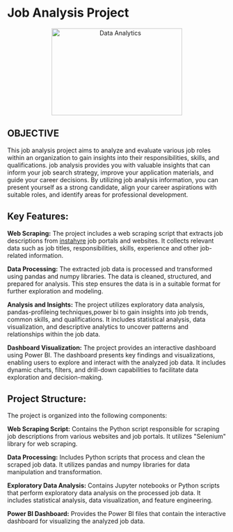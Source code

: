 # Job Analysis Project
<div align="center">
   <img src="https://github.com/Sidharthaagasti31/JOB_Analysis/assets/50338854/3afbe40e-c9e0-491d-8162-d7a15fc63009" alt="Data Analytics" width="300" height="200" >
</div>

## OBJECTIVE
This job analysis project aims to analyze and evaluate various job roles within an organization to gain insights into their responsibilities, skills, and qualifications. job analysis provides you with valuable insights that can inform your job search strategy, improve your application materials, and guide your career decisions. By utilizing job analysis information, you can present yourself as a strong candidate, align your career aspirations with suitable roles, and identify areas for professional development.

## Key Features:

**Web Scraping:** The project includes a web scraping script that extracts job descriptions from [instahyre](https://www.instahyre.com/search-jobs/) job portals and websites. It collects relevant data such as job titles, responsibilities, skills, experience and other job-related information.

**Data Processing:** The extracted job data is processed and transformed using pandas and numpy libraries. The data is cleaned, structured, and prepared for analysis. This step ensures the data is in a suitable format for further exploration and modeling.

**Analysis and Insights:** The project utilizes exploratory data analysis, pandas-profileing techniques,power bi to gain insights into job trends, common skills, and qualifications. It includes statistical analysis, data visualization, and descriptive analytics to uncover patterns and relationships within the job data.

**Dashboard Visualization:** The project provides an interactive dashboard using Power BI. The dashboard presents key findings and visualizations, enabling users to explore and interact with the analyzed job data. It includes dynamic charts, filters, and drill-down capabilities to facilitate data exploration and decision-making.

## Project Structure:

The project is organized into the following components:

**Web Scraping Script:** Contains the Python script responsible for scraping job descriptions from various websites and job portals. It utilizes "Selenium" library for web scraping.

**Data Processing:** Includes Python scripts that process and clean the scraped job data. It utilizes pandas and numpy libraries for data manipulation and transformation.

**Exploratory Data Analysis:** Contains Jupyter notebooks or Python scripts that perform exploratory data analysis on the processed job data. It includes statistical analysis, data visualization, and feature engineering.

**Power BI Dashboard:** Provides the Power BI files that contain the interactive dashboard for visualizing the analyzed job data.
